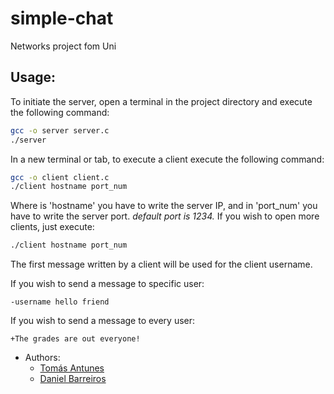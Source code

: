 # simple-chat
Networks project fom Uni

## **Usage**:
To initiate the server, open a terminal in the project directory and execute the following command:
```bash
gcc -o server server.c
./server
```

In a new terminal or tab, to execute a client execute the following command:
```bash
gcc -o client client.c
./client hostname port_num
```
Where is 'hostname' you have to write the server IP, and in 'port_num' you have to write the server port. *default port is 1234.*
If you wish to open more clients, just execute:
```bash
./client hostname port_num
```

The first message written by a client will be used for the client username.

If you wish to send a message to specific user:
```
-username hello friend
```
If you wish to send a message to every user:
```
+The grades are out everyone!
```

- Authors:
  - [Tomás Antunes](https://github.com/tomassantunes)
  - [Daniel Barreiros](https://github.com/dbarreiros)